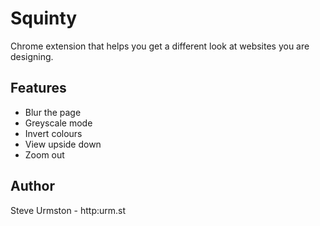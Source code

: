 Squinty
=======

Chrome extension that helps you get a different look at websites you are designing.

## Features

* Blur the page
* Greyscale mode
* Invert colours
* View upside down
* Zoom out

## Author

Steve Urmston - http:urm.st